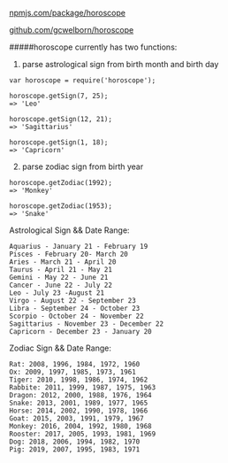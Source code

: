 [npmjs.com/package/horoscope](https://www.npmjs.com/package/horoscope)

[github.com/gcwelborn/horoscope](https://github.com/gcwelborn/horoscope)

#####horoscope currently has two functions:

1. parse astrological sign from birth month and birth day
```
var horoscope = require('horoscope');
```
```
horoscope.getSign(7, 25);
=> 'Leo'

horoscope.getSign(12, 21);
=> 'Sagittarius'

horoscope.getSign(1, 18);
=> 'Capricorn'
```

2. parse zodiac sign from birth year
```
horoscope.getZodiac(1992);
=> 'Monkey'

horoscope.getZodiac(1953);
=> 'Snake'
```


Astrological Sign && Date Range:
```
Aquarius - January 21 - February 19
Pisces - February 20- March 20
Aries - March 21 - April 20
Taurus - April 21 - May 21
Gemini - May 22 - June 21
Cancer - June 22 - July 22
Leo - July 23 -August 21
Virgo - August 22 - September 23
Libra - September 24 - October 23
Scorpio - October 24 - November 22
Sagittarius - November 23 - December 22
Capricorn - December 23 - January 20
```

Zodiac Sign && Date Range:
```
Rat: 2008, 1996, 1984, 1972, 1960
Ox: 2009, 1997, 1985, 1973, 1961
Tiger: 2010, 1998, 1986, 1974, 1962
Rabbite: 2011, 1999, 1987, 1975, 1963
Dragon: 2012, 2000, 1988, 1976, 1964
Snake: 2013, 2001, 1989, 1977, 1965
Horse: 2014, 2002, 1990, 1978, 1966
Goat: 2015, 2003, 1991, 1979, 1967
Monkey: 2016, 2004, 1992, 1980, 1968
Rooster: 2017, 2005, 1993, 1981, 1969
Dog: 2018, 2006, 1994, 1982, 1970
Pig: 2019, 2007, 1995, 1983, 1971
```